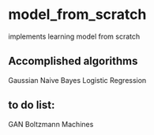 # model_from_scratch
implements learning model from scratch

## Accomplished algorithms
Gaussian Naive Bayes
Logistic Regression

## to do list:
GAN
Boltzmann Machines
